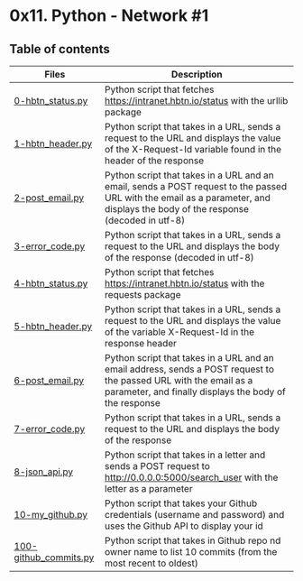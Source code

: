 # 0x11. Python - Network #1

## Table of contents
Files | Description
----- | -----------
[0-hbtn_status.py](./0-hbtn_status.py) | Python script that fetches https://intranet.hbtn.io/status with the urllib package
[1-hbtn_header.py](./1-hbtn_header.py) | Python script that takes in a URL, sends a request to the URL and displays the value of the X-Request-Id variable found in the header of the response
[2-post_email.py](./2-post_email.py) | Python script that takes in a URL and an email, sends a POST request to the passed URL with the email as a parameter, and displays the body of the response (decoded in utf-8)
[3-error_code.py](./3-error_code.py) | Python script that takes in a URL, sends a request to the URL and displays the body of the response (decoded in utf-8)
[4-hbtn_status.py](./4-hbtn_status.py) | Python script that fetches https://intranet.hbtn.io/status with the requests package
[5-hbtn_header.py](./5-hbtn_header.py) | Python script that takes in a URL, sends a request to the URL and displays the value of the variable X-Request-Id in the response header
[6-post_email.py](./6-post_email.py) | Python script that takes in a URL and an email address, sends a POST request to the passed URL with the email as a parameter, and finally displays the body of the response
[7-error_code.py](./7-error_code.py) | Python script that takes in a URL, sends a request to the URL and displays the body of the response
[8-json_api.py](./8-json_api.py) | Python script that takes in a letter and sends a POST request to http://0.0.0.0:5000/search_user with the letter as a parameter
[10-my_github.py](./10-my_github.py) | Python script that takes your Github credentials (username and password) and uses the Github API to display your id
[100-github_commits.py](./100-github_commits.py) | Python script that takes in Github repo nd owner name to list 10 commits (from the most recent to oldest)

